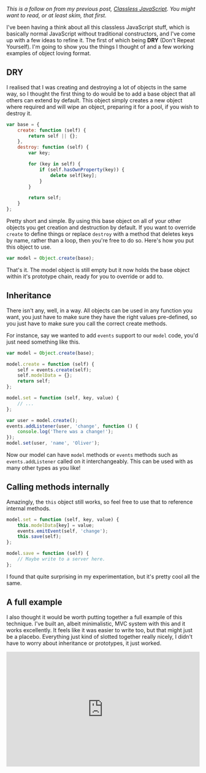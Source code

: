 *This is a follow on from my previous post, [Classless JavaScript][]. You might want to read, or at least skim, that first.*

I've been having a think about all this classless JavaScript stuff, which is basically normal JavaScript without traditional constructors, and I've come up with a few ideas to refine it. The first of which being **DRY** (Don't Repeat Yourself). I'm going to show you the things I thought of and a few working examples of object loving format.

<!-- more -->

## DRY

I realised that I was creating and destroying a lot of objects in the same way, so I thought the first thing to do would be to add a base object that all others can extend by default. This object simply creates a new object where required and will wipe an object, preparing it for a pool, if you wish to destroy it.

```javascript
var base = {
	create: function (self) {
		return self || {};
	},
	destroy: function (self) {
		var key;

		for (key in self) {
			if (self.hasOwnProperty(key)) {
				delete self[key];
			}
		}

		return self;
	}
};
```

Pretty short and simple. By using this base object on all of your other objects you get creation and destruction by default. If you want to override `create` to define things or replace `destroy` with a method that deletes keys by name, rather than a loop, then you're free to do so. Here's how you put this object to use.

```javascript
var model = Object.create(base);
```

That's it. The model object is still empty but it now holds the base object within it's prototype chain, ready for you to override or add to.

## Inheritance

There isn't any, well, in a way. All objects can be used in any function you want, you just have to make sure they have the right values pre-defined, so you just have to make sure you call the correct create methods.

For instance, say we wanted to add `events` support to our `model` code, you'd just need something like this.

```javascript
var model = Object.create(base);

model.create = function (self) {
	self = events.create(self);
	self.modelData = {};
	return self;
};

model.set = function (self, key, value) {
	// ...
};

var user = model.create();
events.addListener(user, 'change', function () {
	console.log('There was a change!');
});
model.set(user, 'name', 'Oliver');
```

Now our model can have `model` methods or `events` methods such as `events.addListener` called on it interchangeably. This can be used with as many other types as you like!

## Calling methods internally

Amazingly, the `this` object still works, so feel free to use that to reference internal methods.

```javascript
model.set = function (self, key, value) {
	this.modelData[key] = value;
	events.emitEvent(self, 'change');
	this.save(self);
};

model.save = function (self) {
	// Maybe write to a server here.
};
```

I found that quite surprising in my experimentation, but it's pretty cool all the same.

## A full example

I also thought it would be worth putting together a full example of this technique. I've built an, albeit minimalistic, MVC system with this and it works excellently. It feels like it was easier to write too, but that might just be a placebo. Everything just kind of slotted together really nicely, I didn't have to worry about inheritance or prototypes, it just worked.

<iframe width="100%" height="300" src="http://jsfiddle.net/Wolfy87/Q4yFf/embedded/" allowfullscreen="allowfullscreen" frameborder="0"></iframe>

[Classless JavaScript]: /2013/09/17/classless-javascript/